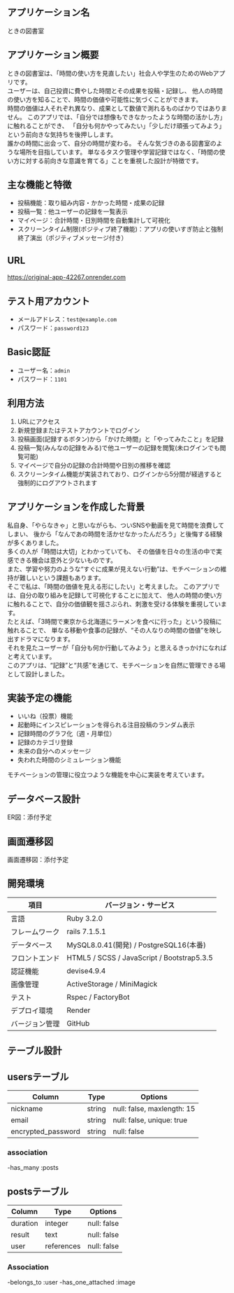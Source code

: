 ## アプリケーション名

ときの図書室

## アプリケーション概要

ときの図書室は、「時間の使い方を見直したい」社会人や学生のためのWebアプリです。  
ユーザーは、自己投資に費やした時間とその成果を投稿・記録し、
他人の時間の使い方を知ることで、時間の価値や可能性に気づくことができます。  
時間の価値は人それぞれ異なり、成果として数値で測れるものばかりではありません。
このアプリでは、「自分では想像もできなかったような時間の活かし方」に触れることができ、
「自分も何かやってみたい」「少しだけ頑張ってみよう」という前向きな気持ちを後押しします。  
誰かの時間に出会って、自分の時間が変わる。
そんな気づきのある図書室のような場所を目指しています。 
単なるタスク管理や学習記録ではなく、「時間の使い方に対する前向きな意識を育てる」ことを重視した設計が特徴です。

## 主な機能と特徴

- 投稿機能：取り組み内容・かかった時間・成果の記録  
- 投稿一覧：他ユーザーの記録を一覧表示  
- マイページ：合計時間・日別時間を自動集計して可視化  
- スクリーンタイム制限(ポジティブ終了機能)：アプリの使いすぎ防止と強制終了演出（ポジティブメッセージ付き）

## URL

https://original-app-42267.onrender.com

## テスト用アカウント

- メールアドレス：`test@example.com`  
- パスワード：`password123`

## Basic認証

- ユーザー名：`admin`  
- パスワード：`1101`

## 利用方法

1. URLにアクセス
2. 新規登録またはテストアカウントでログイン  
3. 投稿画面(記録するボタン)から「かけた時間」と「やってみたこと」を記録  
4. 投稿一覧(みんなの記録をみる)で他ユーザーの記録を閲覧(未ログインでも閲覧可能)
5. マイページで自分の記録の合計時間や日別の推移を確認
6. スクリーンタイム機能が実装されており、ログインから5分間が経過すると強制的にログアウトされます

## アプリケーションを作成した背景

私自身、「やらなきゃ」と思いながらも、ついSNSや動画を見て時間を浪費してしまい、
後から「なんであの時間を活かせなかったんだろう」と後悔する経験が多くありました。  
多くの人が「時間は大切」とわかっていても、
その価値を日々の生活の中で実感できる機会は意外と少ないものです。  
また、学習や努力のような“すぐに成果が見えない行動”は、モチベーションの維持が難しいという課題もあります。  
そこで私は、「時間の価値を見える形にしたい」と考えました。
このアプリでは、自分の取り組みを記録して可視化することに加えて、
他人の時間の使い方に触れることで、自分の価値観を揺さぶられ、刺激を受ける体験を重視しています。  
たとえば、「3時間で東京から北海道にラーメンを食べに行った」という投稿に触れることで、
単なる移動や食事の記録が、“その人なりの時間の価値”を映し出すドラマになります。  
それを見たユーザーが「自分も何か行動してみよう」と思えるきっかけになればと考えています。  
このアプリは、“記録”と“共感”を通じて、モチベーションを自然に管理できる場として設計しました。

## 実装予定の機能

- いいね（投票）機能  
- 起動時にインスピレーションを得られる注目投稿のランダム表示  
- 記録時間のグラフ化（週・月単位）  
- 記録のカテゴリ登録
- 未来の自分へのメッセージ
- 失われた時間のシミュレーション機能

モチベーションの管理に役立つような機能を中心に実装を考えています。

## データベース設計

ER図：添付予定

## 画面遷移図

画面遷移図：添付予定

## 開発環境

|項目         |バージョン・サービス                        |
|-------------|------------------------------------------|
|言語         |Ruby 3.2.0                                |
|フレームワーク|rails 7.1.5.1                             |
|データベース  |MySQL8.0.41(開発) / PostgreSQL16(本番)     |
|フロントエンド|HTML5 / SCSS / JavaScript / Bootstrap5.3.5|
|認証機能      |devise4.9.4                               |
|画像管理      |ActiveStorage / MiniMagick                |
|テスト        |Rspec / FactoryBot                        |
|デプロイ環境   |Render                                    |
|バージョン管理 |GitHub                                    |




## テーブル設計

## usersテーブル

|Column            |Type  |Options                   |
|------------------|------|--------------------------|
|nickname          |string|null: false, maxlength: 15|
|email             |string|null: false, unique: true |
|encrypted_password|string|null: false               |

### association

-has_many :posts


## postsテーブル

|Column  |Type      |Options    |
|--------|----------|-----------|
|duration|integer   |null: false|
|result  |text      |null: false|
|user    |references|null: false|

### Association

-belongs_to :user
-has_one_attached :image
